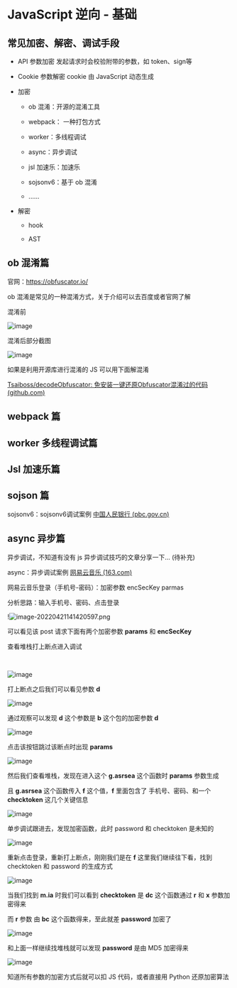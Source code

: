 # JavaScript 逆向 - 基础





## 常见加密、解密、调试手段



- API 参数加密 发起请求时会校验附带的参数，如 token、sign等

- Cookie 参数解密 cookie 由 JavaScript 动态生成




- 加密

  - ob 混淆：开源的混淆工具


  - webpack： 一种打包方式


  - worker：多线程调试


  - async：异步调试


  - jsl 加速乐：加速乐


  - sojsonv6：基于 ob 混淆
  - ......

- 解密

  - hook

  - AST





## ob 混淆篇

官网：https://obfuscator.io/

ob 混淆是常见的一种混淆方式，关于介绍可以去百度或者官网了解



混淆前

![image](https://github.com/koko-cyber/JavaScript---/blob/main/picture/image-20220421161133168.png?raw=true)

混淆后部分截图

![image](https://github.com/koko-cyber/JavaScript---/blob/main/picture/image-20220421161230992.png?raw=true)



如果是利用开源库进行混淆的 JS 可以用下面解混淆

 [Tsaiboss/decodeObfuscator: 免安装一键还原Obfuscator混淆过的代码 (github.com)](https://github.com/Tsaiboss/decodeObfuscator)







## webpack 篇





## worker 多线程调试篇





## Jsl 加速乐篇





## sojson 篇



sojsonv6：sojsonv6调试案例 [中国人民银行 (pbc.gov.cn)](http://www.pbc.gov.cn/)





## async 异步篇





异步调试，不知道有没有 js 异步调试技巧的文章分享一下... (待补充)





async：异步调试案例 [网易云音乐 (163.com)](https://music.163.com/)

网易云音乐登录（手机号-密码）：加密参数 encSecKey parmas



分析思路：输入手机号、密码、点击登录



!![image-20220421141420597.png](https://github.com/koko-cyber/JavaScript---/blob/main/picture/image-20220421141420597.png?raw=true)

可以看见该 post 请求下面有两个加密参数 **params** 和 **encSecKey**



查看堆栈打上断点进入调试

​	

![image](https://github.com/koko-cyber/JavaScript---/blob/main/picture/image-20220421143552838.png?raw=true)





打上断点之后我们可以看见参数 **d**

![image](https://github.com/koko-cyber/JavaScript---/blob/main/picture/image-20220421142136225.png?raw=true)



通过观察可以发现 **d** 这个参数是 **b** 这个包的加密参数 **d**

![image](https://github.com/koko-cyber/JavaScript---/blob/main/picture/image-20220421142711181.png?raw=true)



点击该按钮跳过该断点时出现 **params** 

![image](https://github.com/koko-cyber/JavaScript---/blob/main/picture/image-20220421144011047.png?raw=true)

然后我们查看堆栈，发现在进入这个 **g.asrsea** 这个函数时 **params** 参数生成

且 **g.asrsea** 这个函数传入 **f** 这个值，**f** 里面包含了 手机号、密码、和一个 **checktoken** 这几个关键信息



![image](https://github.com/koko-cyber/JavaScript---/blob/main/picture/image-20220421144817135.png?raw=true)





单步调试跟进去，发现加密函数，此时 password 和 checktoken 是未知的

![image](https://github.com/koko-cyber/JavaScript---/blob/main/picture/image-20220421145238863.png?raw=true)

重新点击登录，重新打上断点，刚刚我们是在 **f** 这里我们继续往下看，找到 checktoken 和 password 的生成方式

![image](https://github.com/koko-cyber/JavaScript---/blob/main/picture/image-20220421150034193.png?raw=true)





当我们找到 **m.ia** 时我们可以看到 **checktoken** 是 **dc** 这个函数通过 **r** 和 **x** 参数加密得来



而 **r** 参数 由 **bc** 这个函数得来，至此就差 **password** 加密了

![image](https://github.com/koko-cyber/JavaScript---/blob/main/picture/image-20220421151105878.png?raw=true)



和上面一样继续找堆栈就可以发现 **password** 是由 MD5 加密得来

![image](https://github.com/koko-cyber/JavaScript---/blob/main/picture/image-20220421151704924.png?raw=true)

知道所有参数的加密方式后就可以扣 JS 代码，或者直接用 Python 还原加密算法




